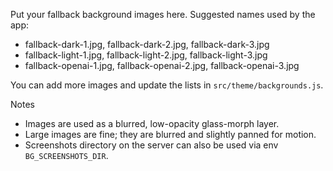 Put your fallback background images here. Suggested names used by the app:

- fallback-dark-1.jpg, fallback-dark-2.jpg, fallback-dark-3.jpg
- fallback-light-1.jpg, fallback-light-2.jpg, fallback-light-3.jpg
- fallback-openai-1.jpg, fallback-openai-2.jpg, fallback-openai-3.jpg

You can add more images and update the lists in `src/theme/backgrounds.js`.

Notes
- Images are used as a blurred, low-opacity glass-morph layer.
- Large images are fine; they are blurred and slightly panned for motion.
- Screenshots directory on the server can also be used via env `BG_SCREENSHOTS_DIR`.
